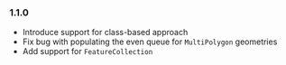 ### 1.1.0
- Introduce support for class-based approach
- Fix bug with populating the even queue for `MultiPolygon` geometries
- Add support for `FeatureCollection`